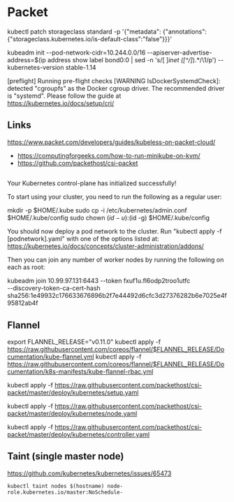 # Packet

kubectl patch storageclass standard -p '{"metadata": {"annotations":{"storageclass.kubernetes.io/is-default-class":"false"}}}'


 kubeadm init --pod-network-cidr=10.244.0.0/16 --apiserver-advertise-address=$(ip address show label bond0:0 | sed -n 's/[ ]*inet \([^\/]*\).*/\1/p') --kubernetes-version stable-1.14

[preflight] Running pre-flight checks
        [WARNING IsDockerSystemdCheck]: detected "cgroupfs" as the Docker cgroup driver. The recommended driver is "systemd". Please follow the guide at https://kubernetes.io/docs/setup/cri/

## Links

 
 https://www.packet.com/developers/guides/kubeless-on-packet-cloud/
* https://computingforgeeks.com/how-to-run-minikube-on-kvm/
* https://github.com/packethost/csi-packet


##

Your Kubernetes control-plane has initialized successfully!

To start using your cluster, you need to run the following as a regular user:

  mkdir -p $HOME/.kube
  sudo cp -i /etc/kubernetes/admin.conf $HOME/.kube/config
  sudo chown $(id -u):$(id -g) $HOME/.kube/config

You should now deploy a pod network to the cluster.
Run "kubectl apply -f [podnetwork].yaml" with one of the options listed at:
  https://kubernetes.io/docs/concepts/cluster-administration/addons/

Then you can join any number of worker nodes by running the following on each as root:

kubeadm join 10.99.97.131:6443 --token fxuf1u.fl6odp2troo1utfc \
    --discovery-token-ca-cert-hash sha256:1e49932c176633676896b2f7e44492d6cfc3d27376282b6e7025e4f95812ab4f



## Flannel

export FLANNEL_RELEASE="v0.11.0"
kubectl apply -f https://raw.githubusercontent.com/coreos/flannel/$FLANNEL_RELEASE/Documentation/kube-flannel.yml
kubectl apply -f https://raw.githubusercontent.com/coreos/flannel/$FLANNEL_RELEASE/Documentation/k8s-manifests/kube-flannel-rbac.yml



kubectl apply -f https://raw.githubusercontent.com/packethost/csi-packet/master/deploy/kubernetes/setup.yaml

kubectl apply -f https://raw.githubusercontent.com/packethost/csi-packet/master/deploy/kubernetes/node.yaml

kubectl apply -f https://raw.githubusercontent.com/packethost/csi-packet/master/deploy/kubernetes/controller.yaml



## Taint (single master node)

https://github.com/kubernetes/kubernetes/issues/65473

```
kubectl taint nodes $(hostname) node-role.kubernetes.io/master:NoSchedule-
```